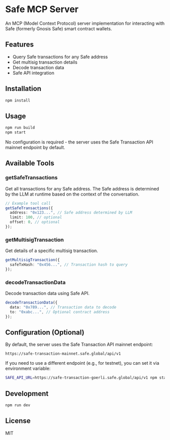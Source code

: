 # Safe MCP Server

An MCP (Model Context Protocol) server implementation for interacting with Safe (formerly Gnosis Safe) smart contract wallets.

## Features

- Query Safe transactions for any Safe address
- Get multisig transaction details
- Decode transaction data
- Safe API integration

## Installation

```bash
npm install
```

## Usage

```bash
npm run build
npm start
```

No configuration is required - the server uses the Safe Transaction API mainnet endpoint by default.

## Available Tools

### getSafeTransactions

Get all transactions for any Safe address. The Safe address is determined by the LLM at runtime based on the context of the conversation.

```typescript
// Example tool call
getSafeTransactions({
  address: "0x123...", // Safe address determined by LLM
  limit: 100, // optional
  offset: 0, // optional
});
```

### getMultisigTransaction

Get details of a specific multisig transaction.

```typescript
getMultisigTransaction({
  safeTxHash: "0x456...", // Transaction hash to query
});
```

### decodeTransactionData

Decode transaction data using Safe API.

```typescript
decodeTransactionData({
  data: "0x789...", // Transaction data to decode
  to: "0xabc...", // Optional contract address
});
```

## Configuration (Optional)

By default, the server uses the Safe Transaction API mainnet endpoint:

```
https://safe-transaction-mainnet.safe.global/api/v1
```

If you need to use a different endpoint (e.g., for testnet), you can set it via environment variable:

```bash
SAFE_API_URL=https://safe-transaction-goerli.safe.global/api/v1 npm start
```

## Development

```bash
npm run dev
```

## License

MIT
